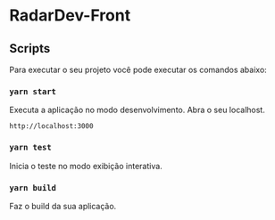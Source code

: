 # RadarDev-Front

## Scripts

Para executar o seu projeto você pode executar os comandos abaixo:

### `yarn start`

Executa a aplicação no modo desenvolvimento.
Abra o seu localhost.

```
http://localhost:3000
```

### `yarn test`

Inicia o teste no modo exibição interativa.

### `yarn build`

Faz o build da sua aplicação.
